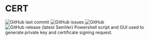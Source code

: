 # CERT
<img alt="GitHub last commit" src="https://img.shields.io/github/last-commit/altCipher/CERT">
<img alt="GitHub issues" src="https://img.shields.io/github/issues-raw/altCipher/CERT">
<img alt="GitHub" src="https://img.shields.io/github/license/altCipher/CERT">
<img alt="GitHub release (latest SemVer)" src="https://img.shields.io/github/v/release/altCipher/CERT">
Powershell script and GUI used to generate private key and certificate signing request.
